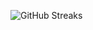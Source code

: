 ![GitHub Streaks](https://github-streaks-mqc9.onrender.com/streak/happilli/image?theme=midnight&cache_bust=1743263143&lang=ja)

